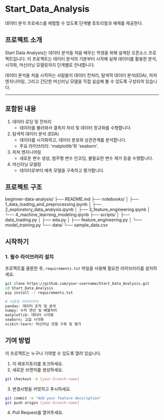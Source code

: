 # Start_Data_Analysis
데이터 분석 프로세스를 체험할 수 있도록 단계별 튜토리얼과 예제를 제공한다.

## 프로젝트 소개
Start Data Analysis는 데이터 분석을 처음 배우는 학생을 위해 설계된 오픈소스 프로젝트입니다. 이 프로젝트는 데이터 분석의 기본부터 시작해 실제 데이터를 활용한 분석, 시각화, 머신러닝 모델링까지 단계별로 안내합니다.

데이터 분석을 처음 시작하는 사람들이 데이터 전처리, 탐색적 데이터 분석(EDA), 피처 엔지니어링, 그리고 간단한 머신러닝 모델을 직접 실습해 볼 수 있도록 구성되어 있습니다.

---

## 포함된 내용
1. 데이터 로딩 및 전처리 
    - 데이터를 불러와서 결측치 처리 및 데이터 정규화를 수행합니다.
2. 탐색적 데이터 분석 (EDA) 
    - 데이터를 시각화하고, 데이터 분포와 상관관계를 분석합니다.
    - 주요 라이브러리: 'matplotlib'와 'seaborn'.
3. 피처 엔지니어링 
    - 새로운 변수 생성, 범주형 변수 인코딩, 불필요한 변수 제거 등을 수행합니다.
4. 머신러닝 모델링 
    - 데이터로부터 예측 모델을 구축하고 평가합니다.

## 프로젝트 구조
beginner-data-analysis/ 
├── README.md 
├── notebooks/ 
  │ 
  ├── 1_data_loading_and_preprocessing.ipynb 
  │ 
  ├── 2_exploratory_data_analysis.ipynb 
  │ 
  ├── 3_feature_engineering.ipynb 
  │ 
  └── 4_machine_learning_modeling.ipynb 
├── scripts/ 
  │ 
  ├── data_loading.py 
  │ 
  ├── eda.py 
  │ 
  ├── feature_engineering.py 
  │ 
  └── model_training.py 
└── data/ 
  └── sample_data.csv

## 시작하기

### 1. 필수 라이브러리 설치
프로젝트를 클론한 후, `requirements.txt` 파일을 사용해 필요한 라이브러리를 설치하세요.
```bash
git clone https://github.com/your-username/Start_Data_Analysis.git
cd Start_Data_Analysis
pip install -r requirements.txt

# 사용된 라이브러리
pandas: 데이터 조작 및 분석
numpy: 수치 연산 및 배열처리
matplotlib: 데이터 시각화
seaborn: 고급 시각화
scikit-learn: 머신러닝 모델 구축 및 평가

```

## 기여 방법
이 프로젝트는 누구나 기여할 수 있도록 열려 있습니다.
1. 이 레포지토리를 포크하세요.
2. 새로운 브랜치를 생성하세요.
```bash
git checkout -b [your-branch-name]
```
3. 변경사항을 커밋하고 푸시하세요.
```bash
git commit -m "Add your feature decsription"
git push origin [your-branch-name]
```
4. Pull Request를 열어주세요.
